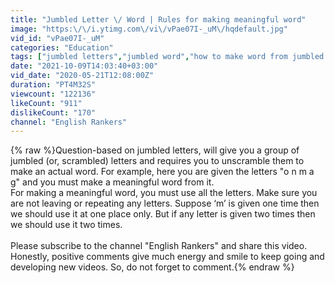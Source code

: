 ```yaml
---
title: "Jumbled Letter \/ Word | Rules for making meaningful word"
image: "https:\/\/i.ytimg.com\/vi\/vPae07I-_uM\/hqdefault.jpg"
vid_id: "vPae07I-_uM"
categories: "Education"
tags: ["jumbled letters","jumbled word","how to make word from jumbled letts"]
date: "2021-10-09T14:03:40+03:00"
vid_date: "2020-05-21T12:08:00Z"
duration: "PT4M32S"
viewcount: "122136"
likeCount: "911"
dislikeCount: "170"
channel: "English Rankers"
---
```

{% raw %}Question-based on jumbled letters, will give you a group of jumbled (or, scrambled) letters and requires you to unscramble them to make an actual word.  For example, here you are given the letters &quot;o n m a g&quot; and you must make a meaningful word from it.<br />For making a meaningful word, you must use all the letters. Make sure you are not leaving or repeating any letters. Suppose ‘m’ is given one time then we should use it at one place only. But if any letter is given two times then we should use it two times. <br /><br />Please subscribe to the channel &quot;English Rankers&quot; and share this video. Honestly, positive comments give much energy and smile to keep going and developing new videos. So, do not forget to comment.{% endraw %}
